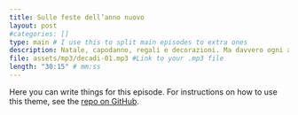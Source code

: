 ```yaml
---
title: Sulle feste dell’anno nuovo
layout: post
#categories: []
type: main # I use this to split main episodes to extra ones
description: Natale, capodanno, regali e decorazioni. Ma davvero ogni anno bisogna fare tutta sta tiritera?
file: assets/mp3/decadi-01.mp3 #Link to your .mp3 file
length: "30:15" # mm:ss
---
```


Here you can write things for this episode.
For instructions on how to use this theme, see the [repo on GitHub](https://github.com/PandaSekh/Jekyll-Podcaster).
